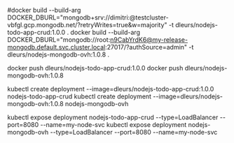 #docker build --build-arg DOCKER_DBURL="mongodb+srv://dimitri:<setPassword>@testcluster-vbfgl.gcp.mongodb.net/<setDbName>?retryWrites=true&w=majority"  -t dleurs/nodejs-todo-app-crud:1.0.0 .
docker build --build-arg DOCKER_DBURL="mongodb://root:n9CabYrdK6@my-release-mongodb.default.svc.cluster.local:27017/?authSource=admin"  -t dleurs/nodejs-mongodb-ovh:1.0.8 .

docker push dleurs/nodejs-todo-app-crud:1.0.0
docker push dleurs/nodejs-mongodb-ovh:1.0.8

kubectl create deployment --image=dleurs/nodejs-todo-app-crud:1.0.0 nodejs-todo-app-crud
kubectl create deployment --image=dleurs/nodejs-mongodb-ovh:1.0.8 nodejs-mongodb-ovh


kubectl expose deployment nodejs-todo-app-crud --type=LoadBalancer --port=8080 --name=my-node-svc
kubectl expose deployment nodejs-mongodb-ovh --type=LoadBalancer --port=8080 --name=my-node-svc


